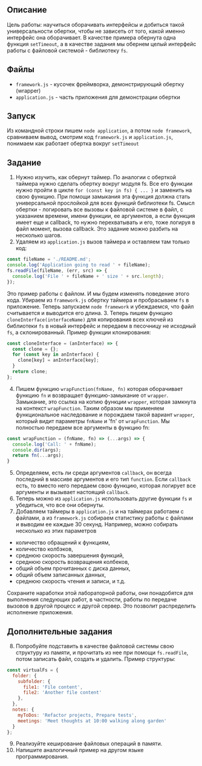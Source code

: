 ## Описание

Цель работы: научиться оборачивать интерфейсы и добиться такой универсальности
обертки, чтобы не зависеть от того, какой именно интерфейс она оборачивает.
В качестве примера обернута одна функция `setTimeout`, а в качестве задания мы
обернем целый интерфейс работы с файловой системой - библиотеку `fs`.

## Файлы

* `framework.js` - кусочек фреймворка, демонстрирующий обертку (wrapper)
* `application.js` - часть приложения для демонстрации обертки

## Запуск

Из командной строки пишем `node application`, а потом `node framework`,
сравниваем вывод, смотрим код `framework.js` и `application.js`, понимаем
как работает обертка вокруг `setTimeout`

## Задание

1. Нужно изучить, как обернут таймер.
По аналогии с оберткой таймера нужно сделать обертку вокруг модуля fs.
Все его функции нужно пройти в цикле `for (const key in fs) { ... }` и заменить
на свою функцию. При помощи замыкания эта функция должна стать универсальной
прослойкой для всех функций библиотеки fs. Смысл обертки - логировать все
вызовы к файловой системе в файл, с указанием времени, имени функции, ее
аргументов, а если функция имеет еще и callback, то нужно перехватывать и его,
тоже логируя в файл момент, вызова callback. Это задание можно разбить на
несколько шагов.
2. Удаляем из `application.js` вызов таймера и оставляем там только код:

```JavaScript
const fileName = './README.md';
console.log('Application going to read ' + fileName);
fs.readFile(fileName, (err, src) => {
  console.log('File ' + fileName + ' size ' + src.length);
});
```

Это пример работы с файлом. И мы будем изменять поведение этого кода.
Убираем из `framework.js` обертку таймера и пробрасываем `fs` в приложение.
Теперь запускаем `node framework` и убеждаемся, что файл считывается и
выводится его длина.
3. Теперь пишем функцию `cloneInterface(interfaceName)` для копирования всех
ключей из библиотеки `fs` в новый интерфейс и передаем в песочницу не исходный
`fs`, а склонированный. Пример функции клонирования:

```JavaScript
const cloneInterface = (anInterface) => {
  const clone = {};
  for (const key in anInterface) {
    clone[key] = anInterface[key];
  }
  return clone;
};
```

4. Пишем функцию `wrapFunction(fnName, fn)` которая оборачивает функцию `fn` и
возвращает функцию-замыкание от `wrapper`. Замыкание, это ссылка на копию
функции `wrapper`, которая замкнута на контекст `wrapFunction`. Таким образом
мы применяем функциональное наследование и порождаем такой вариант `wrapper`,
который видит параметры `fnName` и 'fn' от `wrapFunction`. Мы полностью
передаем все аргументы в функцию fn:

```JavaScript
const wrapFunction = (fnName, fn) => (...args) => {
  console.log('Call: ' + fnName);
  console.dir(args);
  return fn(...args);
}
```

5. Определяем, есть ли среди аргументов `callback`, он всегда последний в
массиве аргументов и его тип `function`. Если `callback` есть, то вместо него
передаем свою функцию, которая логирует все аргументы и вызывает настоящий
`callback`.
6. Теперь можно из `application.js` использовать другие функции `fs` и
убедиться, что все они обернуты.
7. Добавляем таймеры в `application.js` и на таймерах работаем с файлами, а из
`framework.js` собираем статистику работы с файлами и выводим ее каждые 30
секунд. Например, можно собирать несколько из этих параметров
  - количество обращений к функциям,
  - количество колбэков,
  - среднюю скорость завершения функций,
  - среднюю скорость возвращения колбеков,
  - общий объем прочитанных с диска данных,
  - общий объем записанных данных,
  - среднюю скорость чтения и записи,
  и т.д.

Сохраните наработки этой лабораторной работы, они понадобятся для выполнения
следующих работ, в частности, работы по передаче вызовов в другой процесс и
другой сервер. Это позволит распределить исполнение приложения.

## Дополнительные задания

8. Попробуйте подставить в качестве файловой системы свою структуру из памяти,
и прочитать из нее при помощи `fs.readFile`, потом записать файл, создать и
удалить. Пример структуры:

```JavaScript
const virtualFs = {
  folder: {
    subfolder: {
      file1: 'File content',
      file2: 'Another file content'
    },
  },
  notes: {
    myToDos: 'Refactor projects, Prepare tests',
    meetings: 'Meet thoughts at 10:00 walking along garden'
  }
};
```

9. Реализуйте кеширование файловых операций в памяти.
10. Напишите аналогичный пример на другом языке программирования.
